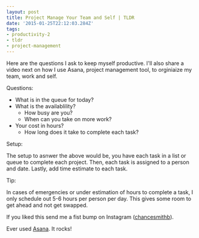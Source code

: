 ```yaml
---
layout: post
title: Project Manage Your Team and Self | TLDR
date: '2015-01-25T22:12:03.284Z'
tags:
- productivity-2
- tldr
- project-management
---
```


Here are the questions I ask to keep myself productive. I'll also share a video next on how I use Asana, project management tool, to orginiaize my team, work and self.

Questions:

* What is in the queue for today?
* What is the availablility?
	* How busy are you?
	* When can you take on more work?
* Your cost in hours?
	* How long does it take to complete each task?

Setup:

The setup to asnwer the above would be, you have each task in a list or queue to complete each project. Then, each task is assigned to a person and date. Lastly, add time estimate to each task.

Tip:

In cases of emergencies or under estimation of hours to complete a task, I only schedule out 5-6 hours per person per day. This gives some room to get ahead and not get swapped.

If you liked this send me a fist bump on Instagram ([chancesmithb](http://instagram.com/chancesmithb)).

Ever used [Asana](http://asana.com). It rocks!